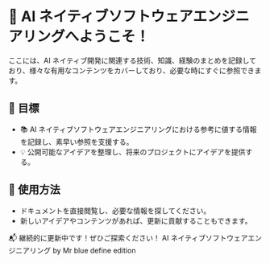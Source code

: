 # 📌 AI ネイティブソフトウェアエンジニアリングへようこそ！

ここには、AI ネイティブ開発に関連する技術、知識、経験のまとめを記録しており、様々な有用なコンテンツをカバーしており、必要な時にすぐに参照できます。

## 📖 目標
- 📚 AI ネイティブソフトウェアエンジニアリングにおける参考に値する情報を記録し、素早い参照を支援する。
- 💡 公開可能なアイデアを整理し、将来のプロジェクトにアイデアを提供する。

## 🚀 使用方法
- ドキュメントを直接閲覧し、必要な情報を探してください。
- 新しいアイデアやコンテンツがあれば、更新に貢献することもできます。

📬 継続的に更新中です！ぜひご探索ください！
AI ネイティブソフトウェアエンジニアリング by Mr blue define edition